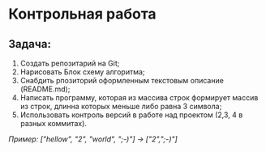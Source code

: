 # Контрольная работа
## Задача:
1. Создать репозитарий на Git;
2. Нарисовать Блок схему алгоритма;
3. Снабдить рпозиторий оформленным текстовым описание (README.md);
4. Написать программу, которая из массива строк формирует массив из строк, длинна которых меньше либо равна 3 символа;
5. Использовать контроль версий в работе над проектом (2,3, 4 в разных коммитах).

*Пример: ["hellow", "2", "world", ";-)"] -> ["2",";-)"]*

